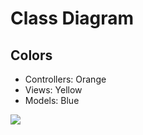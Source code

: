 # Class Diagram

## Colors

- Controllers: Orange
- Views: Yellow
- Models: Blue

![](http://yuml.me/ee112396)
